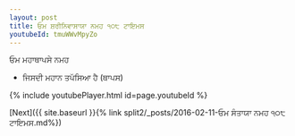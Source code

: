```yaml
---
layout: post
title: ਓਮ ਸ਼ਰੀਨਿਵਾਸਾਯਾ ਨਮਹ ੧੦੮ ਟਾਇਮਸ
youtubeId: tmuWWvMpyZo
---
```

 
 
 ਓਮ ਮਹਾਥਾਪਸੇ ਨਮਹ  
 
 -  ਜਿਸਦੀ ਮਹਾਨ ਤਪੱਸਿਆ ਹੈ (ਥਾਪਸ) 
 
  
 
  
 
 
 
 
 
 


{% include youtubePlayer.html id=page.youtubeId %}
 
[Next]({{ site.baseurl }}{% link  split2/_posts/2016-02-11-ਓਮ ਸੰਤਾਯਾ ਨਮਹ ੧੦੮ ਟਾਇਮਸ.md%})
 
